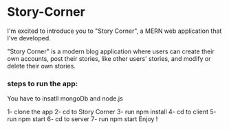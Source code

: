 <h1> Story-Corner </h1>

<p> I'm excited to introduce you to "Story Corner", a MERN web application that I've developed. </p>
<p> "Story Corner" is a modern blog application where users can create their own accounts,
     post their stories, like other users' stories, and modify or delete their own stories. 
</p>

<h3> steps to run the app: </h3>

You have to insatll mongoDb and node.js

1- clone the app 
2- cd to Story Corner 
3- run npm install 
4- cd to client 5- run npm start
6- cd to server 7- run npm start
Enjoy !
